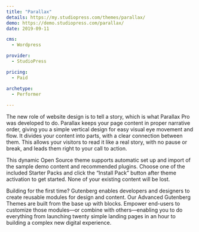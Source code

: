 ```yaml
---
title: "Parallax"
details: https://my.studiopress.com/themes/parallax/
demo: https://demo.studiopress.com/parallax/
date: 2019-09-11

cms: 
  - Wordpress

provider: 
  - StudioPress

pricing:
  - Paid

archetype:
  - Performer
  
---
```


The new role of website design is to tell a story, which is what Parallax Pro was developed to do. Parallax keeps your page content in proper narrative order, giving you a simple vertical design for easy visual eye movement and flow. It divides your content into parts, with a clear connection between them. This allows your visitors to read it like a real story, with no pause or break, and leads them right to your call to action.

This dynamic Open Source theme supports automatic set up and import of the sample demo content and recommended plugins. Choose one of the included Starter Packs and click the “Install Pack” button after theme activation to get started. None of your existing content will be lost.

Building for the first time? Gutenberg enables developers and designers to create reusable modules for design and content. Our Advanced Gutenberg Themes are built from the base up with blocks. Empower end-users to customize those modules—or combine with others—enabling you to do everything from launching twenty simple landing pages in an hour to building a complex new digital experience.
